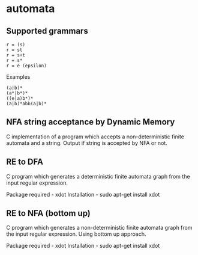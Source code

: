 # automata

Supported grammars
------------------
    r = (s)
    r = st
    r = s+t
    r = s*
    r = e (epsilon)
    

Examples

    (a|b)*
    (a*|b*)*
    ((e|a)b*)*
    (a|b)*abb(a|b)*


NFA string acceptance by Dynamic Memory
---------------------------------------
C implementation of a program which accepts a non-deterministic finite automata and a string.
Output if string is accepted by NFA or not.

RE to DFA
---------
C program which generates a deterministic finite automata graph from the input regular expression.

Package required - xdot
Installation -
sudo apt-get install xdot

RE to NFA (bottom up)
---------------------
C program which generates a non-deterministic finite automata graph from the input regular expression.
Using bottom up approach.

Package required - xdot
Installation -
sudo apt-get install xdot

